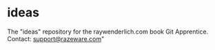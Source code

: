 # ideas
The "ideas" repository for the raywenderlich.com book Git Apprentice.
Contact: support@razeware.com"
